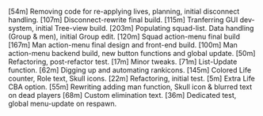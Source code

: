 [54m]  Removing code for re-applying lives, planning, initial disconnect handling.
[107m] Disconnect-rewrite final build.
[115m] Tranferring GUI dev-system, initial Tree-view build.
[203m] Populating squad-list. Data handling (Group & men), initial Group edit.
[120m] Squad action-menu final build
[167m] Man action-menu final design and front-end build.
[100m] Man action-menu backend build, new button functions and global update.
[50m]  Refactoring, post-refactor test.
[17m]  Minor tweaks.
[71m]  List-Update function.
[62m]  Digging up and automating rankicons.
[145m] Colored Life counter, Role text, Skull icons.
[22m]  Refactoring, initial test.
[5m]   Extra Life CBA option.
[55m]  Rewriting adding man function, Skull icon & blurred text on dead players
[68m]  Custom elimination text.
[36m]  Dedicated test, global menu-update on respawn.